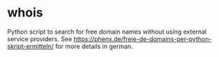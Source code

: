 # whois

Python script to search for free domain names without using external service providers.
See https://phenx.de/freie-de-domains-per-python-skript-ermitteln/ for more details in german.
